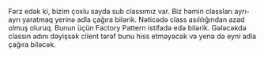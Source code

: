 Fərz edək ki, bizim çoxlu sayda sub classımız var.
Biz həmin classları ayrı-ayrı yaratmaq yerinə adla çağıra bilərik. Nəticədə class asılılığından azad olmuş oluruq.
Bunun üçün Factory Pattern istifadə edə bilərik.
Gələcəkdə classın adını dəyişsək client tərəf bunu hiss etməyəcək və yenə də eyni adla çağıra biləcək.